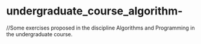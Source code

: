 # undergraduate_course_algorithm-
//Some exercises proposed in the discipline Algorithms and Programming in the undergraduate course.
